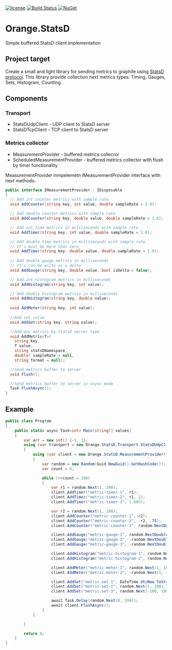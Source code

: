 [![license](https://img.shields.io/badge/license-MIT-blue.svg)](https://github.com/ReyStar/Orange.StatsD/blob/master/LICENSE)
[![Build Status](https://dev.azure.com/starandrey/starandrey/_apis/build/status/ReyStar.Orange.StatsD?branchName=master)](https://dev.azure.com/starandrey/starandrey/_build/latest?definitionId=1&branchName=master) [![NuGet](https://buildstats.info/nuget/Orange.StatsD?includePreReleases=true)](https://www.nuget.org/packages/Orange.StatsD/)
# Orange.StatsD
Simple buffered StatsD client implementation
## Project target
Create a small and light library for sending metrics to graphite using [StatsD protocol](https://github.com/statsd/statsd). This library provide collection next metrics types: Timing, Gauges, Sets, Histogram, Counting.
## Components
### Transport
  - StatsDUdpClient - UDP client to StatsD server 
  - StatsDTcpClient - TCP client to StatsD server
### Metrics collector
  - MeasurementProvider - buffered metrics collecror
  - ScheduledMeasurementProvider - buffered metrics collector with flush by timer functionality
  
MeasurementProvider inmpelemetn IMeasurementProvider interface with next methods:

```csharp
public interface IMeasurementProvider : IDisposable
{
  // Add int counter metrics with sample rate
  void AddCounter(string key, int value, double sampleRate = 1.0);

  // Add double counter metrics with sample rate
  void AddCounter(string key, double value, double sampleRate = 1.0);

  // Add int time metrics in milliseconds with sample rate
  void AddTimer(string key, int value, double sampleRate = 1.0);

  // Add double time metrics in milliseconds with sample rate. 
  // It's must be more than zero
  void AddTimer(string key, double value, double sampleRate = 1.0);
  
  // Add double gauge metrics in milliseconds
  // It's can be write as a delta
  void AddGauge(string key, double value, bool isDelta = false);

  // Add int histogram metrics in milliseconds
  void AddHistogram(string key, int value);

  // Add double histogram metrics in milliseconds
  void AddHistogram(string key, double value);
  
  void AddMeter(string key, int value);
  
  //Add set value
  void AddSet(string key, string value);

  //Add any metrics by StatsD server type
  void AddMetric<T>(
    string key,
    T value,
    string statsDNamespace,
    double? sampleRate = null,
    string format = null);

  //Send metrics buffer to server
  void Flush();

  //Send metrics buffer to server in async mode
  Task FlushAsync();
}

```
  
## Example
```csharp
public class Program
{
    public static async Task<int> Main(string[] values)
    {
        var arr = new int[] {-1, 1};
        using (var transport = new Orange.StatsD.Transport.StatsDUdpClient("localhost", 8125))
        {
            using (var client = new Orange.StatsD.MeasurementProvider("application-name", transport))
            {
                var random = new Random(Guid.NewGuid().GetHashCode());
                var count = 0;

                while (++count < 100)
                {
                    var r1 = random.Next(1, 100);
                    client.AddTimer("metric-timer-1", r1);
                    client.AddTimer("metric-timer-2", r1, 2);
                    client.AddTimer("metric-timer-3", 1.685);

                    var r2 = random.Next(1, 100);
                    client.AddCounter("metric-counter-1", r2);
                    client.AddCounter("metric-counter-2", -r2, .75);
                    client.AddCounter("metric-counter-3", random.NextDouble());

                    client.AddGauge("metric-gauge-1", random.NextDouble());
                    client.AddGauge("metric-gauge-2", -random.NextDouble(), true);
                    client.AddGauge("metric-gauge-3", -random.NextDouble());

                    client.AddHistogram("metric-histogram-1", random.Next(-100, 100));
                    client.AddHistogram("metric-histogram-2", random.NextDouble() * arr[random.Next(0, 2)]);

                    client.AddMeter("metric-meter-1", random.Next(1, 100));
                    client.AddMeter("metric-meter-2", -random.Next(1, 100));

                    client.AddSet("metric-set-1", DateTime.UtcNow.ToString("HH:mm:ss"));
                    client.AddSet("metric-set-2", random.Next(1, 100).ToString());
                    client.AddSet("metric-set-3", random.Next(-100, 100).ToString());

                    await Task.Delay(random.Next(0, 100));
                    await client.FlushAsync();
                }
            }

        }

        return 0;
    }
}
```

